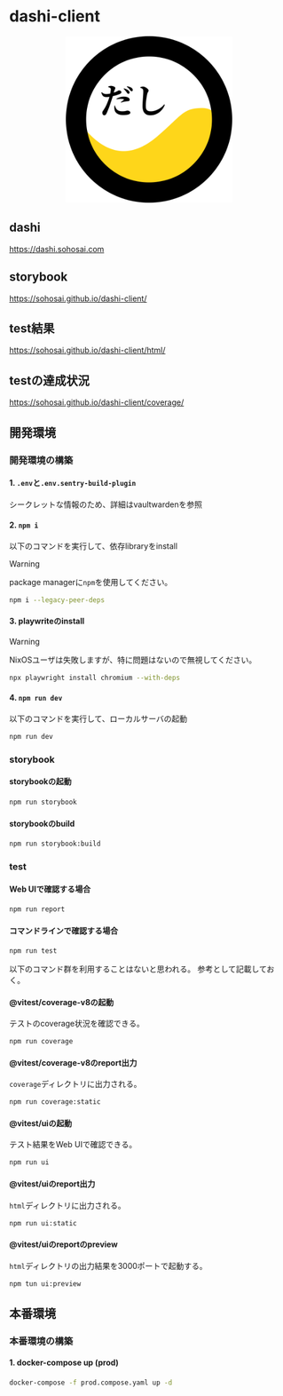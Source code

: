 # dashi-client

<div align="center">
  <img src="https://github.com/sohosai/dashi-client/blob/main/assets/dashi.svg" width="300px" height="300px" />
</div>

## dashi

https://dashi.sohosai.com

## storybook

https://sohosai.github.io/dashi-client/

## test結果

https://sohosai.github.io/dashi-client/html/

## testの達成状況

https://sohosai.github.io/dashi-client/coverage/

## 開発環境

### 開発環境の構築

#### 1. `.env`と`.env.sentry-build-plugin`

シークレットな情報のため、詳細はvaultwardenを参照

#### 2. `npm i`

以下のコマンドを実行して、依存libraryをinstall

> [!WARNING]
> package managerに`npm`を使用してください。

```sh
npm i --legacy-peer-deps
```

#### 3. playwriteのinstall

> [!WARNING]
> NixOSユーザは失敗しますが、特に問題はないので無視してください。

```sh
npx playwright install chromium --with-deps
```

#### 4. `npm run dev`

以下のコマンドを実行して、ローカルサーバの起動

```sh
npm run dev
```

### storybook

#### storybookの起動

```sh
npm run storybook
```

#### storybookのbuild

```sh
npm run storybook:build
```

### test

#### Web UIで確認する場合

```sh
npm run report
```

#### コマンドラインで確認する場合

```sh
npm run test
```

以下のコマンド群を利用することはないと思われる。
参考として記載しておく。

#### @vitest/coverage-v8の起動

テストのcoverage状況を確認できる。

```sh
npm run coverage
```

#### @vitest/coverage-v8のreport出力

`coverage`ディレクトリに出力される。

```sh
npm run coverage:static
```

#### @vitest/uiの起動

テスト結果をWeb UIで確認できる。

```sh
npm run ui
```

#### @vitest/uiのreport出力

`html`ディレクトリに出力される。

```sh
npm run ui:static
```

#### @vitest/uiのreportのpreview

`html`ディレクトリの出力結果を3000ポートで起動する。

```sh
npm tun ui:preview
```

## 本番環境

### 本番環境の構築

#### 1. docker-compose up (prod)

```sh
docker-compose -f prod.compose.yaml up -d
```
